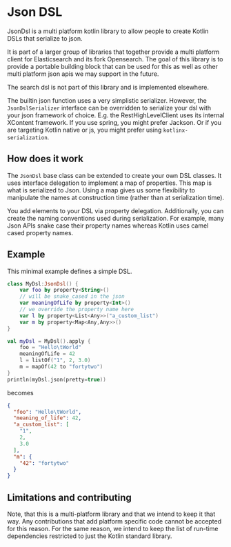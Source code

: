# Json DSL

JsonDsl is a multi platform kotlin library to allow people to create Kotlin DSLs that serialize to json.

It is part of a larger group of libraries that together provide a multi platform client for Elasticsearch and its fork Opensearch. The goal of this library is to provide a portable building block that can be used for this as well as other multi platform json apis we may support in the future.

The search dsl is not part of this library and is implemented elsewhere.

The builtin json function uses a very simplistic serializer. However, the `JsonDslSerializer` interface can be overridden to serialize your dsl with your json framework of choice. E.g. the RestHighLevelClient uses its internal XContent framework. If you use spring, you might prefer Jackson. Or if you are targeting Kotlin native or js, you might prefer using `kotlinx-serialization`. 

## How does it work

The `JsonDsl` base class can be extended to create your own DSL classes. It uses interface delegation to implement a map of properties. This map is what is serialized to Json. Using a map gives us some flexibility to manipulate the names at construction time (rather than at serialization time).

You add elements to your DSL via property delegation. Additionally, you can create the naming conventions used during serialization. For example, many Json APIs snake case their property names whereas Kotlin uses camel cased property names.

## Example

This minimal example defines a simple DSL.

```kotlin
class MyDsl:JsonDsl() {
    var foo by property<String>()
    // will be snake_cased in the json
    var meaningOfLife by property<Int>()
    // we override the property name here
    var l by property<List<Any>>("a_custom_list")
    var m by property<Map<Any,Any>>()
}

val myDsl = MyDsl().apply {
    foo = "Hello\tWorld"
    meaningOfLife = 42
    l = listOf("1", 2, 3.0)
    m = mapOf(42 to "fortytwo")
}
println(myDsl.json(pretty=true))
```

becomes 

```json
{
  "foo": "Hello\tWorld",
  "meaning_of_life": 42,
  "a_custom_list": [
    "1", 
    2, 
    3.0
  ],
  "m": {
    "42": "fortytwo"
  }
}
```

## Limitations and contributing

Note, that this is a multi-platform library and that we intend to keep it that way. Any contributions that add platform specific code cannot be accepted for this reason. For the same reason, we intend to keep the list of run-time dependencies restricted to just the Kotlin standard library.